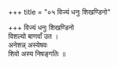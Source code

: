 +++
title = "०५ विज्यं धनुः शिखण्डिनो"

+++
विज्यं धनुः शिखण्डिनो  
विशल्यो बाणवाँ उत ।  
अनेशन्न् अस्येषवः  
शिवो अस्य निषङ्गतिः ॥